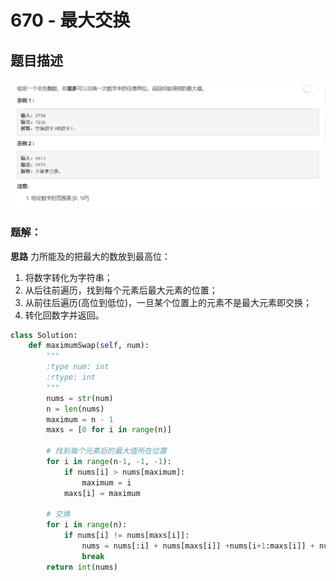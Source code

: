 # 670 - 最大交换

## 题目描述
![problem](images/670.png)

### 题解：  
**思路**
力所能及的把最大的数放到最高位：  
1. 将数字转化为字符串； 
2. 从后往前遍历，找到每个元素后最大元素的位置；
3. 从前往后遍历(高位到低位)，一旦某个位置上的元素不是最大元素即交换；
4. 转化回数字并返回。

```python
class Solution:
    def maximumSwap(self, num):
        """
        :type num: int
        :rtype: int
        """
        nums = str(num)
        n = len(nums)
        maximum = n - 1
        maxs = [0 for i in range(n)]

        # 找到每个元素后的最大值所在位置
        for i in range(n-1, -1, -1):
            if nums[i] > nums[maximum]:
                maximum = i
            maxs[i] = maximum

        # 交换
        for i in range(n):
            if nums[i] != nums[maxs[i]]:
                nums = nums[:i] + nums[maxs[i]] +nums[i+1:maxs[i]] + nums[i] + nums[maxs[i]+1:]
                break
        return int(nums)
```
